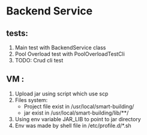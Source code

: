 # Backend Service

## tests:
1. Main test with BackendService class
2. Pool Overload test with PoolOverloadTestCli
3. TODO: Crud cli test
## VM :
1.  Upload jar using script which use scp
2.  Files system: 
    * Project file exist in /usr/local/smart-building/
    * jar exist in /usr/local/smart-building/lib/**/
3.  Using env variable JAR_LIB to point to jar directory
4.  Env was made by shell file in /etc/profile.d/*.sh
